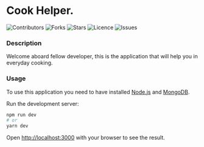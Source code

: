 # Cook Helper.

![Contributors](https://img.shields.io/github/contributors/DenisOleksiuk/CookHelper?style=plastic)
![Forks](https://img.shields.io/github/forks/DenisOleksiuk/CookHelper)
![Stars](https://img.shields.io/github/stars/DenisOleksiuk/CookHelper)
![Licence](https://img.shields.io/github/license/DenisOleksiuk/CookHelper)
![Issues](https://img.shields.io/github/issues/DenisOleksiuk/CookHelper)

### Description

Welcome aboard fellow developer, this is the application that will help you in everyday cooking.

### Usage

To use this application you need to have installed [Node.js](https://nodejs.org/en/) and [MongoDB](https://www.mongodb.com/).

Run the development server:

```bash
npm run dev
# or
yarn dev
```

Open [http://localhost:3000](http://localhost:3000) with your browser to see the result.
